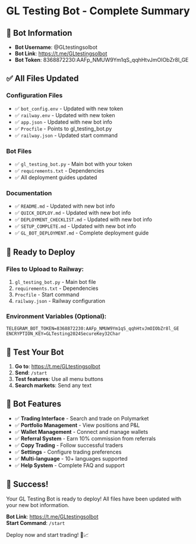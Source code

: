 # GL Testing Bot - Complete Summary

## 🤖 Bot Information
- **Bot Username**: @GLtestingsolbot
- **Bot Link**: https://t.me/GLtestingsolbot
- **Bot Token**: 8368872230:AAFp_NMUW9Ym1qS_qqhHtvJmOIObZr8l_GE

## ✅ All Files Updated

### Configuration Files
- ✅ `bot_config.env` - Updated with new token
- ✅ `railway.env` - Updated with new token
- ✅ `app.json` - Updated with new bot info
- ✅ `Procfile` - Points to gl_testing_bot.py
- ✅ `railway.json` - Updated start command

### Bot Files
- ✅ `gl_testing_bot.py` - Main bot with your token
- ✅ `requirements.txt` - Dependencies
- ✅ All deployment guides updated

### Documentation
- ✅ `README.md` - Updated with new bot info
- ✅ `QUICK_DEPLOY.md` - Updated with new bot info
- ✅ `DEPLOYMENT_CHECKLIST.md` - Updated with new bot info
- ✅ `SETUP_COMPLETE.md` - Updated with new bot info
- ✅ `GL_BOT_DEPLOYMENT.md` - Complete deployment guide

## 🚀 Ready to Deploy

### Files to Upload to Railway:
1. `gl_testing_bot.py` - Main bot file
2. `requirements.txt` - Dependencies
3. `Procfile` - Start command
4. `railway.json` - Railway configuration

### Environment Variables (Optional):
```
TELEGRAM_BOT_TOKEN=8368872230:AAFp_NMUW9Ym1qS_qqhHtvJmOIObZr8l_GE
ENCRYPTION_KEY=GLTesting2024SecureKey32Char
```

## 📱 Test Your Bot

1. **Go to**: https://t.me/GLtestingsolbot
2. **Send**: `/start`
3. **Test features**: Use all menu buttons
4. **Search markets**: Send any text

## 🎯 Bot Features

- ✅ **Trading Interface** - Search and trade on Polymarket
- ✅ **Portfolio Management** - View positions and P&L
- ✅ **Wallet Management** - Connect and manage wallets
- ✅ **Referral System** - Earn 10% commission from referrals
- ✅ **Copy Trading** - Follow successful traders
- ✅ **Settings** - Configure trading preferences
- ✅ **Multi-language** - 10+ languages supported
- ✅ **Help System** - Complete FAQ and support

## 🎉 Success!

Your GL Testing Bot is ready to deploy! All files have been updated with your new bot information.

**Bot Link**: https://t.me/GLtestingsolbot  
**Start Command**: `/start`

Deploy now and start trading! 🚀📈
